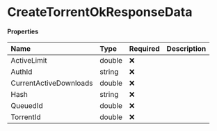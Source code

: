 # CreateTorrentOkResponseData

**Properties**

| Name                   | Type   | Required | Description |
| :--------------------- | :----- | :------- | :---------- |
| ActiveLimit            | double | ❌       |             |
| AuthId                 | string | ❌       |             |
| CurrentActiveDownloads | double | ❌       |             |
| Hash                   | string | ❌       |             |
| QueuedId               | double | ❌       |             |
| TorrentId              | double | ❌       |             |
